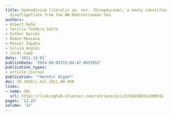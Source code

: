 ```yaml
---
title: Gymnodinium litoralis sp. nov. (Dinophyceae), a newly identified bloom-forming
  dinoflagellate from the NW Mediterranean Sea
authors:
- Albert Reñé
- Cecilia Teodora Satta
- Esther Garcés
- Ramon Massana
- Manuel Zapata
- Silvia Anglès
- Jordi Camp
date: '2011-12-01'
publishDate: '2024-08-05T15:04:47.663705Z'
publication_types:
- article-journal
publication: '*Harmful Algae*'
doi: 10.1016/j.hal.2011.08.008
links:
- name: URL
  url: https://linkinghub.elsevier.com/retrieve/pii/S156898831100093X
pages: '11-25'
volume: '12'
---
```

